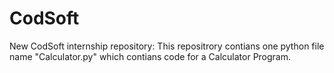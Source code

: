# CodSoft

New CodSoft internship repository:
This repositrory contians one python file name "Calculator.py" which contians code for a Calculator Program.
